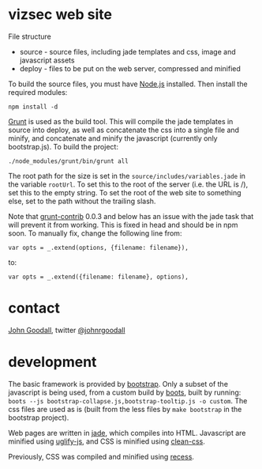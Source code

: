 # vizsec web site

File structure 

* source - source files, including jade templates and css, image and javascript assets
* deploy - files to be put on the web server, compressed and minified

To build the source files, you must have [Node.js](http://nodejs.org/) installed. Then install the required modules:

    npm install -d
    
[Grunt](https://github.com/cowboy/grunt) is used as the build tool. This will compile the jade templates in source into deploy, as well as concatenate the css into a single file and minify, and concatenate and minify the javascript (currently only bootstrap.js). To build the project:

    ./node_modules/grunt/bin/grunt all
    
The root path for the size is set in the `source/includes/variables.jade` in the variable `rootUrl`. To set this to the root of the server (i.e. the URL is /), set this to the empty string. To set the root of the web site to something else, set to the path without the trailing slash.

Note that [grunt-contrib](https://github.com/gruntjs/grunt-contrib) 0.0.3 and below has an issue with the jade task that will prevent it from working. This is fixed in head and should be in npm soon. To manually fix, change the following line from:

    var opts = _.extend(options, {filename: filename}),
to:

    var opts = _.extend({filename: filename}, options),
    


# contact

[John Goodall](http://www.ornl.gov/~ojg/), twitter [@johnrgoodall](https://twitter.com/#!/johnrgoodall)


# development

The basic framework is provided by [bootstrap](http://twitter.github.com/bootstrap/). Only a subset of the javascript is being used, from a custom build by [boots](http://projects.jga.me/boots/), built by running: `boots --js bootstrap-collapse.js,bootstrap-tooltip.js -o custom`. The css files are used as is (built from the less files by `make bootstrap` in the bootstrap project).

Web pages are written in [jade](https://github.com/visionmedia/jade), which compiles into HTML. Javascript are minified using [uglify-js](https://github.com/mishoo/UglifyJS), and CSS is minified using [clean-css](https://github.com/GoalSmashers/clean-css).

Previously, CSS was compiled and minified using [recess](https://github.com/twitter/recess).